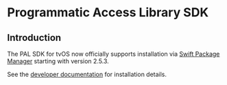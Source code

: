 # Programmatic Access Library SDK

## Introduction

The PAL SDK for tvOS now officially supports installation via
[Swift Package Manager](https://swift.org/package-manager/) starting with
version 2.5.3.

See the [developer documentation](https://developers.google.com/ad-manager/pal/tvos/)
for installation details.
